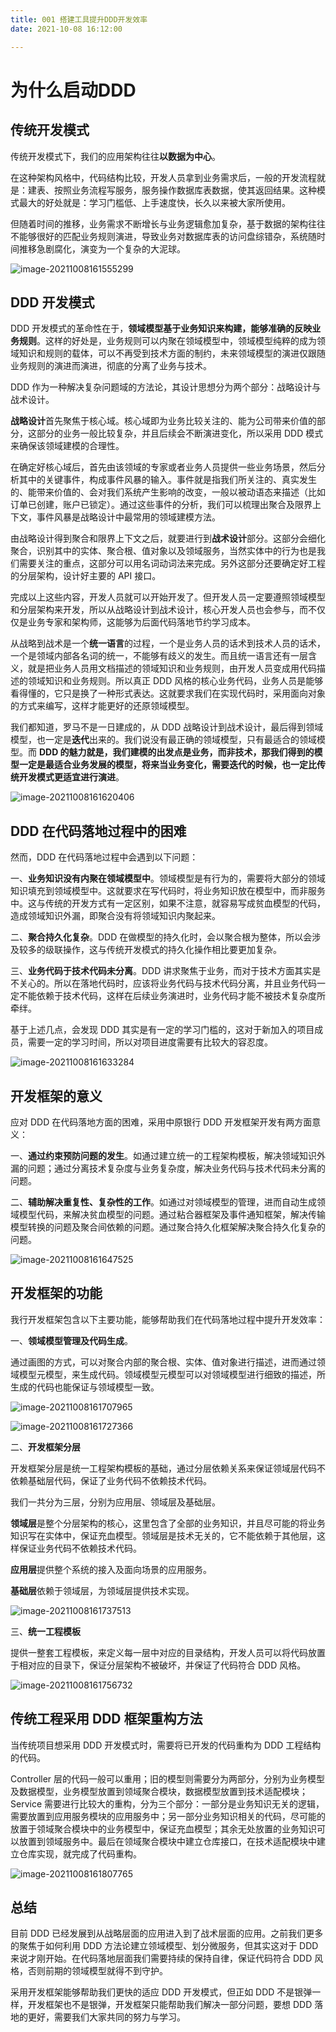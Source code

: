 ```yaml
---
title: 001 搭建工具提升DDD开发效率
date: 2021-10-08 16:12:00

---
```








# 为什么启动DDD





## 传统开发模式

传统开发模式下，我们的应用架构往往**以数据为中心**。

在这种架构风格中，代码结构比较，开发人员拿到业务需求后，一般的开发流程就是：建表、按照业务流程写服务，服务操作数据库表数据，使其返回结果。这种模式最大的好处就是：学习门槛低、上手速度快，长久以来被大家所使用。

但随着时间的推移，业务需求不断增长与业务逻辑愈加复杂，基于数据的架构往往不能够很好的匹配业务规则演进，导致业务对数据库表的访问盘综错杂，系统随时间推移急剧腐化，演变为一个复杂的大泥球。

![image-20211008161555299](https://cdn.jsdelivr.net/gh/zshipu/images/image-20211008161555299.png)

## DDD 开发模式

DDD 开发模式的革命性在于，**领域模型基于业务知识来构建，能够准确的反映业务规则**。这样的好处是，业务规则可以内聚在领域模型中，领域模型纯粹的成为领域知识和规则的载体，可以不再受到技术方面的制约，未来领域模型的演进仅跟随业务规则的演进而演进，彻底的分离了业务与技术。

DDD 作为一种解决复杂问题域的方法论，其设计思想分为两个部分：战略设计与战术设计。

**战略设计**首先聚焦于核心域。核心域即为业务比较关注的、能为公司带来价值的部分，这部分的业务一般比较复杂，并且后续会不断演进变化，所以采用 DDD 模式来确保该领域建模的合理性。

在确定好核心域后，首先由该领域的专家或者业务人员提供一些业务场景，然后分析其中的关键事件，构成事件风暴的输入。事件就是指我们所关注的、真实发生的、能带来价值的、会对我们系统产生影响的改变，一般以被动语态来描述（比如订单已创建，账户已锁定）。通过这些事件的分析，我们可以梳理出聚合及限界上下文，事件风暴是战略设计中最常用的领域建模方法。

由战略设计得到聚合和限界上下文之后，就要进行到**战术设计**部分。这部分会细化聚合，识别其中的实体、聚合根、值对象以及领域服务，当然实体中的行为也是我们需要关注的重点，这部分可以用名词动词法来完成。另外这部分还要确定好工程的分层架构，设计好主要的 API 接口。

完成以上这些内容，开发人员就可以开始开发了。但开发人员一定要遵照领域模型和分层架构来开发，所以从战略设计到战术设计，核心开发人员也会参与，而不仅仅是业务专家和架构师，这能够为后面代码落地节约学习成本。

从战略到战术是一个**统一语言**的过程，一个是业务人员的话术到技术人员的话术，一个是领域内部各名词的统一，不能够有歧义的发生。而且统一语言还有一层含义，就是把业务人员用文档描述的领域知识和业务规则，由开发人员变成用代码描述的领域知识和业务规则。所以真正 DDD 风格的核心业务代码，业务人员是能够看得懂的，它只是换了一种形式表达。这就要求我们在实现代码时，采用面向对象的方式来编写，这样才能更好的还原领域模型。

我们都知道，罗马不是一日建成的，从 DDD 战略设计到战术设计，最后得到领域模型，也一定是**迭代**出来的。我们说没有最正确的领域模型，只有最适合的领域模型。而 **DDD 的魅力就是，我们建模的出发点是业务，而非技术，那我们得到的模型一定是最适合业务发展的模型，将来当业务变化，需要迭代的时候，也一定比传统开发模式更适宜进行演进**。

![image-20211008161620406](https://cdn.jsdelivr.net/gh/zshipu/images/image-20211008161620406.png)

## DDD 在代码落地过程中的困难

然而，DDD 在代码落地过程中会遇到以下问题：

一、**业务知识没有内聚在领域模型中**。领域模型是有行为的，需要将大部分的领域知识填充到领域模型中。这就要求在写代码时，将业务知识放在模型中，而非服务中。这与传统的开发方式有一定区别，如果不注意，就容易写成贫血模型的代码，造成领域知识外漏，即聚合没有将领域知识内聚起来。

二、**聚合持久化复杂**。DDD 在做模型的持久化时，会以聚合根为整体，所以会涉及较多的级联操作，这与传统开发模式的持久化操作相比要更加复杂。

三、**业务代码于技术代码未分离**。DDD 讲求聚焦于业务，而对于技术方面其实是不关心的。所以在落地代码时，应该将业务代码与技术代码分离，并且业务代码一定不能依赖于技术代码，这样在后续业务演进时，业务代码才能不被技术复杂度所牵绊。

基于上述几点，会发现 DDD 其实是有一定的学习门槛的，这对于新加入的项目成员，需要一定的学习时间，所以对项目进度需要有比较大的容忍度。

![image-20211008161633284](https://cdn.jsdelivr.net/gh/zshipu/images/image-20211008161633284.png)

## 开发框架的意义

应对 DDD 在代码落地方面的困难，采用中原银行 DDD 开发框架开发有两方面意义：

一、**通过约束预防问题的发生**。如通过建立统一的工程架构模板，解决领域知识外漏的问题；通过分离技术复杂度与业务复杂度，解决业务代码与技术代码未分离的问题。

二、**辅助解决重复性、复杂性的工作**。如通过对领域模型的管理，进而自动生成领域模型代码，来解决贫血模型的问题。通过粘合器框架及事件通知框架，解决传输模型转换的问题及聚合间依赖的问题。通过聚合持久化框架解决聚合持久化复杂的问题。

![image-20211008161647525](https://cdn.jsdelivr.net/gh/zshipu/images/image-20211008161647525.png)

## 开发框架的功能

我行开发框架包含以下主要功能，能够帮助我们在代码落地过程中提升开发效率：

一、**领域模型管理及代码生成**。

通过画图的方式，可以对聚合内部的聚合根、实体、值对象进行描述，进而通过领域模型元模型，来生成代码。领域模型元模型可以对领域模型进行细致的描述，所生成的代码也能保证与领域模型一致。

![image-20211008161707965](https://cdn.jsdelivr.net/gh/zshipu/images/image-20211008161707965.png)

![image-20211008161727366](https://cdn.jsdelivr.net/gh/zshipu/images/image-20211008161727366.png)

二、**开发框架分层**

开发框架分层是统一工程架构模板的基础，通过分层依赖关系来保证领域层代码不依赖基础层代码，保证了业务代码不依赖技术代码。

我们一共分为三层，分别为应用层、领域层及基础层。

**领域层**是整个分层架构的核心，这里包含了全部的业务知识，并且尽可能的将业务知识写在实体中，保证充血模型。领域层是技术无关的，它不能依赖于其他层，这样保证业务代码不依赖技术代码。

**应用层**提供整个系统的接入及面向场景的应用服务。

**基础层**依赖于领域层，为领域层提供技术实现。

![image-20211008161737513](https://cdn.jsdelivr.net/gh/zshipu/images/image-20211008161737513.png)

三、**统一工程模板**

提供一整套工程模板，来定义每一层中对应的目录结构，开发人员可以将代码放置于相对应的目录下，保证分层架构不被破坏，并保证了代码符合 DDD 风格。

![image-20211008161756732](https://cdn.jsdelivr.net/gh/zshipu/images/image-20211008161756732.png)

## 传统工程采用 DDD 框架重构方法

当传统项目想采用 DDD 开发模式时，需要将已开发的代码重构为 DDD 工程结构的代码。

Controller 层的代码一般可以重用；旧的模型则需要分为两部分，分别为业务模型及数据模型，业务模型放置到领域聚合模块，数据模型放置到技术适配模块；Service 需要进行比较大的重构，分为三个部分：一部分是业务知识无关的逻辑，需要放置到应用服务模块的应用服务中；另一部分业务知识相关的代码，尽可能的放置于领域聚合模块中的业务模型中，保证充血模型；其余无处放置的业务知识可以放置到领域服务中。最后在领域聚合模块中建立仓库接口，在技术适配模块中建立仓库实现，就完成了代码重构。

![image-20211008161807765](https://cdn.jsdelivr.net/gh/zshipu/images/image-20211008161807765.png)

## 总结

目前 DDD 已经发展到从战略层面的应用进入到了战术层面的应用。之前我们更多的聚焦于如何利用 DDD 方法论建立领域模型、划分微服务，但其实这对于 DDD 来说才刚开始。在代码落地层面我们需要持续的保持自律，保证代码符合 DDD 风格，否则前期的领域模型就得不到守护。

采用开发框架能够帮助我们更快的适应 DDD 开发模式，但正如 DDD 不是银弹一样，开发框架也不是银弹，开发框架只能帮助我们解决一部分问题，要想 DDD 落地的更好，需要我们大家共同的努力与学习。

